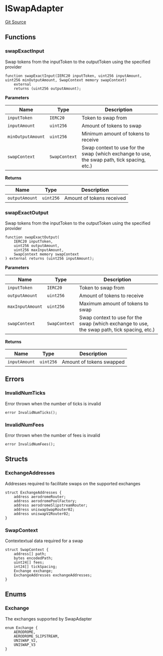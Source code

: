 # ISwapAdapter
[Git Source](https://github.com/seamless-protocol/ilm-v2/blob/7492e139a233e3537fefd83074042a04664dc27a/src/interfaces/periphery/ISwapAdapter.sol)


## Functions
### swapExactInput

Swap tokens from the inputToken to the outputToken using the specified provider


```solidity
function swapExactInput(IERC20 inputToken, uint256 inputAmount, uint256 minOutputAmount, SwapContext memory swapContext)
    external
    returns (uint256 outputAmount);
```
**Parameters**

|Name|Type|Description|
|----|----|-----------|
|`inputToken`|`IERC20`|Token to swap from|
|`inputAmount`|`uint256`|Amount of tokens to swap|
|`minOutputAmount`|`uint256`|Minimum amount of tokens to receive|
|`swapContext`|`SwapContext`|Swap context to use for the swap (which exchange to use, the swap path, tick spacing, etc.)|

**Returns**

|Name|Type|Description|
|----|----|-----------|
|`outputAmount`|`uint256`|Amount of tokens received|


### swapExactOutput

Swap tokens from the inputToken to the outputToken using the specified provider


```solidity
function swapExactOutput(
    IERC20 inputToken,
    uint256 outputAmount,
    uint256 maxInputAmount,
    SwapContext memory swapContext
) external returns (uint256 inputAmount);
```
**Parameters**

|Name|Type|Description|
|----|----|-----------|
|`inputToken`|`IERC20`|Token to swap from|
|`outputAmount`|`uint256`|Amount of tokens to receive|
|`maxInputAmount`|`uint256`|Maximum amount of tokens to swap|
|`swapContext`|`SwapContext`|Swap context to use for the swap (which exchange to use, the swap path, tick spacing, etc.)|

**Returns**

|Name|Type|Description|
|----|----|-----------|
|`inputAmount`|`uint256`|Amount of tokens swapped|


## Errors
### InvalidNumTicks
Error thrown when the number of ticks is invalid


```solidity
error InvalidNumTicks();
```

### InvalidNumFees
Error thrown when the number of fees is invalid


```solidity
error InvalidNumFees();
```

## Structs
### ExchangeAddresses
Addresses required to facilitate swaps on the supported exchanges


```solidity
struct ExchangeAddresses {
    address aerodromeRouter;
    address aerodromePoolFactory;
    address aerodromeSlipstreamRouter;
    address uniswapSwapRouter02;
    address uniswapV2Router02;
}
```

### SwapContext
Contextextual data required for a swap


```solidity
struct SwapContext {
    address[] path;
    bytes encodedPath;
    uint24[] fees;
    int24[] tickSpacing;
    Exchange exchange;
    ExchangeAddresses exchangeAddresses;
}
```

## Enums
### Exchange
The exchanges supported by SwapAdapter


```solidity
enum Exchange {
    AERODROME,
    AERODROME_SLIPSTREAM,
    UNISWAP_V2,
    UNISWAP_V3
}
```

